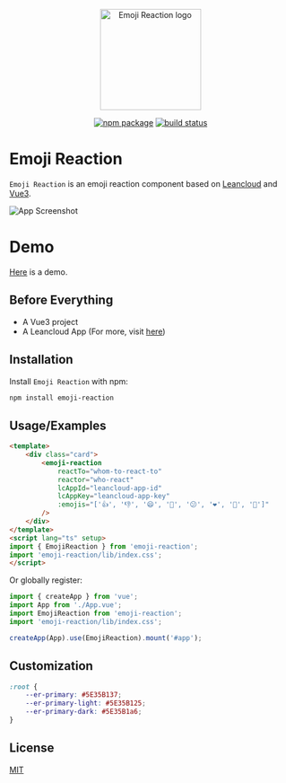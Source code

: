 <p align="center">
    <img width="180" src="https://tkzt.cn/emoji-reaction/logo.svg" alt="Emoji Reaction logo" />
</p>
<p align="center">
  <a href="https://npmjs.com/package/emoji-reaction"><img src="https://badgen.net/npm/v/emoji-reaction" alt="npm package"></a>
  <a href="https://github.com/boring-plans/emoji-reaction/actions/workflows/cd.yml?query=branch%3Amain"><img src="https://img.shields.io/github/workflow/status/boring-plans/emoji-reaction/cd/main" alt="build status"></a>
</p>

# Emoji Reaction

`Emoji Reaction` is an emoji reaction component based on [Leancloud](https://www.leancloud.cn/) and [Vue3](https://vuejs.org/).

![App Screenshot](https://tkzt.cn/emoji-reaction/Snipaste_2022-07-15_14-42-05.png)


# Demo

[Here](https://tkzt.cn/emoji-reaction) is a demo.


## Before Everything

- A Vue3 project
- A Leancloud App (For more, visit [here](https://github.com/boring-plans/boring-days#%E6%B3%A8%E5%86%8C))
## Installation

Install `Emoji Reaction` with npm:

```bash
npm install emoji-reaction
```


## Usage/Examples

```html
<template>
    <div class="card">
        <emoji-reaction
            reactTo="whom-to-react-to"
            reactor="who-react"
            lcAppId="leancloud-app-id"
            lcAppKey="leancloud-app-key"
            :emojis="['👍', '👎', '😄', '🎉', '😕', '❤️', '🚀', '👀']"
        />
    </div>
</template>
<script lang="ts" setup>
import { EmojiReaction } from 'emoji-reaction';
import 'emoji-reaction/lib/index.css';
</script>
```

Or globally register:

```ts
import { createApp } from 'vue';
import App from './App.vue';
import EmojiReaction from 'emoji-reaction';
import 'emoji-reaction/lib/index.css';

createApp(App).use(EmojiReaction).mount('#app');
```


## Customization

```css
:root {
    --er-primary: #5E35B137;
    --er-primary-light: #5E35B125;
    --er-primary-dark: #5E35B1a6;
}
```
## License

[MIT](https://choosealicense.com/licenses/mit/)
